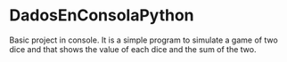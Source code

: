 # DadosEnConsolaPython
Basic project in console.
It is a simple program to simulate a game of two dice and that shows the value of each dice and the sum of the two.
